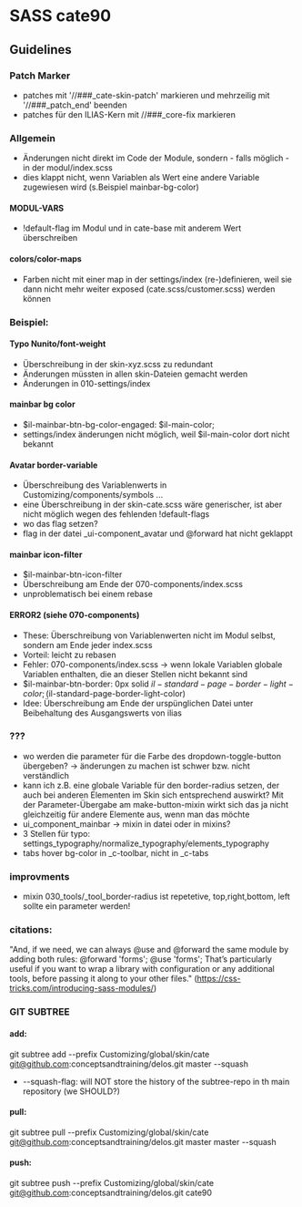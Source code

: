 # SASS cate90
## Guidelines

### Patch Marker
* patches mit '//###_cate-skin-patch' markieren und mehrzeilig mit '//###_patch_end' beenden
* patches für den ILIAS-Kern mit //###_core-fix markieren

### Allgemein
* Änderungen nicht direkt im Code der Module, sondern - falls möglich - in der modul/index.scss
* dies klappt nicht, wenn Variablen als Wert eine andere Variable zugewiesen wird (s.Beispiel mainbar-bg-color)

#### MODUL-VARS
* !default-flag im Modul und in cate-base mit anderem Wert überschreiben 

#### colors/color-maps 
* Farben nicht mit einer map in der settings/index (re-)definieren, weil sie dann nicht mehr weiter exposed (cate.scss/customer.scss) werden können

### Beispiel: 
#### Typo Nunito/font-weight 
* Überschreibung in der skin-xyz.scss zu redundant
* Änderungen müssten in allen skin-Dateien gemacht werden
* Änderungen in 010-settings/index 

#### mainbar bg color
* $il-mainbar-btn-bg-color-engaged: $il-main-color;
* settings/index änderungen nicht möglich, weil $il-main-color dort nicht bekannt

#### Avatar border-variable
* Überschreibung des Variablenwerts in Customizing/components/symbols ...
* eine Überschreibung in der skin-cate.scss wäre generischer, ist aber nicht möglich wegen des fehlenden !default-flags
* wo das flag setzen? 
* flag in der datei _ui-component_avatar und @forward hat nicht geklappt 

#### mainbar icon-filter
* $il-mainbar-btn-icon-filter
* Überschreibung am Ende der 070-components/index.scss
* unproblematisch bei einem rebase

#### ERROR2 (siehe 070-components)
* These: Überschreibung von Variablenwerten nicht im Modul selbst, sondern am Ende jeder index.scss
* Vorteil: leicht zu rebasen
* Fehler: 070-components/index.scss -> wenn lokale Variablen globale Variablen enthalten, die an dieser Stellen nicht bekannt sind
* $il-mainbar-btn-border: 0px solid $il-standard-page-border-light-color; ($il-standard-page-border-light-color)
* Idee: Überschreibung am Ende der urspünglichen Datei unter Beibehaltung des Ausgangswerts von ilias

### ???
* wo werden die parameter für die Farbe des dropdown-toggle-button übergeben? -> änderungen zu machen ist schwer bzw. nicht verständlich
* kann ich z.B. eine globale Variable für den border-radius setzen, der auch bei anderen Elementen im Skin sich entsprechend auswirkt? Mit der Parameter-Übergabe am make-button-mixin wirkt sich das ja nicht gleichzeitig für andere Elemente aus, wenn man das möchte
* ui_component_mainbar -> mixin in datei oder in mixins?
* 3 Stellen für typo: settings_typography/normalize_typography/elements_typography
* tabs hover bg-color in _c-toolbar, nicht in _c-tabs

### improvments
* mixin 030_tools/_tool_border-radius ist repetetive, top,right,bottom, left sollte ein parameter werden!

### citations:
"And, if we need, we can always @use and @forward the same module by adding both rules:
@forward 'forms';
@use 'forms';
That’s particularly useful if you want to wrap a library with configuration or any additional tools, before passing it along to your other files."
(https://css-tricks.com/introducing-sass-modules/)

### GIT SUBTREE 

#### add:
git subtree add --prefix Customizing/global/skin/cate git@github.com:conceptsandtraining/delos.git master --squash
* --squash-flag: will NOT store the history of the subtree-repo in th main repository (we SHOULD?)

#### pull: 
git subtree pull --prefix Customizing/global/skin/cate git@github.com:conceptsandtraining/delos.git master master --squash

#### push:
git subtree push --prefix Customizing/global/skin/cate git@github.com:conceptsandtraining/delos.git cate90
